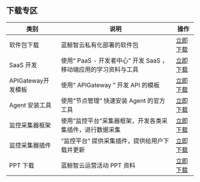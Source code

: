 
## 下载专区

|类别 |说明 |操作 |
| ------ | ------ | ------ |
|软件包下载| 蓝鲸智云私有化部署的软件包|[立即下载](https://bk.tencent.com/download_ssl/)
|SaaS 开发 |使用“ PaaS -  开发者中心” 开发 SaaS ，移动端应用的学习资料与工具 |[立即下载](../../DevelopGuide/7.0/DevTools.md) |
|APIGateway开发模板 |使用“ APIGateway ” 开发 API 的模板 |[立即下载](../../APIGateway/downloads/DevTools.md) |
|Agent 安装工具 |使用“节点管理” 快速安装 Agent 的官方工具 |[立即下载](../../NodeMan/downloads/DevTools.md) |
|监控采集器框架 |使用“监控平台”采集器框架，开发各类采集插件，进行数据采集 |[立即下载](../../Monitor/downloads/collector.md) |
|监控采集器插件 |“监控平台” 提供采集插件，提供给用户下载并更新 |[立即下载](../../Monitor/downloads/gse_plugins.md) |
|PPT 下载 |蓝鲸智云运营活动 PPT 资料 |[立即下载](PPT.md) |
